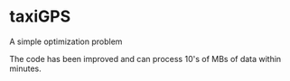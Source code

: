 # taxiGPS
A simple optimization problem

The code has been improved and can process 10's of MBs of data within minutes.
